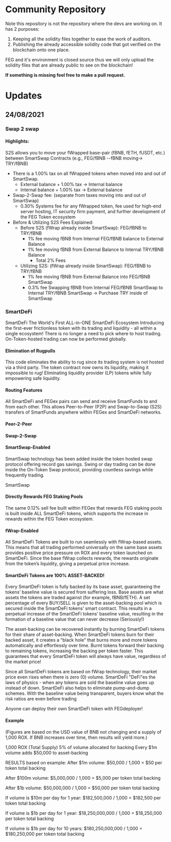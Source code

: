 # Community Repository

Note this repository is not the repository where the devs are working on. It has 2 purposes:

1. Keeping all the solidity files together to ease the work of auditors.
2. Publishing the already accessible solidity code that got verified on the blockchain onto one place.

FEG and it's environment is closed source  thus we will only upload the solidity files that are already public to see on the blockchain!

**If something is missing  feel free to make a pull request.**


# Updates

## 24/08/2021
### Swap 2 swap
#### Highlights:

S2S allows you to move your fWrapped base-pair (fBNB, fETH, fUSDT, etc.) between SmartSwap Contracts (e.g., FEG/fBNB --fBNB moving→ TRY/fBNB)
* There is a 1.00% tax on all fWrapped tokens when moved into and out of SmartSwap.
  * External balance + 1.00% tax → Internal balance
  * Internal balance + 1.00% tax → External balance
* Swap-2-Swap fee: (separate from taxes moving into and out of SmartSwap)
  * 0.30% Systems fee for any fWrapped token, fee used for high-end server hosting, IT security firm payment, and further development of the FEG Token ecosystem
* Before & Utilizing S2S Fees Explained:
  * Before S2S (fWrap already inside SmartSwap): FEG/fBNB to TRY/fBNB
    * 1% fee moving fBNB from Internal FEG/fBNB balance to External Balance
    * 1% fee moving fBNB from External Balance to Internal TRY/fBNB Balance
      * Total 2% Fees 
  * Utilizing S2S: (fWrap already inside SmartSwap): FEG/fBNB to TRY/fBNB
    * 1% fee moving fBNB from External Balance into FEG/fBNB SmartSwap
    * 0.3% fee Swapping fBNB from Internal FEG/fBNB SmartSwap to Internal TRY/fBNB SmartSwap -> Purchase TRY inside of SmartSwap

### SmartDeFi

SmartDeFi
The World's First ALL-in-ONE SmartDeFi Ecosystem
Introducing the first-ever frictionless token with its trading and liquidity - all within a single ecosystem! There is no longer a need to pick where to host trading. On-Token-hosted trading can now be performed globally.

#### Elimination of Rugpulls

This code eliminates the ability to rug since its trading system is not hosted via a third party. The token contract now owns its liquidity, making it impossible to rug! Eliminating liquidity provider (LP) tokens while fully empowering safe liquidity.


#### Routing Features

All SmartDeFi and FEGex pairs can send and receive SmartFunds to and from each other. This allows Peer-to-Peer (P2P) and Swap-to-Swap (S2S) transfers of SmartFunds anywhere within FEGex and SmartDeFi networks.


#### Peer-2-Peer


#### Swap-2-Swap



#### SmartSwap-Enabled

SmartSwap technology has been added inside the token hosted swap protocol offering record gas savings. Swing or day trading can be done inside the On-Token Swap protocol, providing countless savings while frequently trading.

SmartSwap


#### Directly Rewards FEG Staking Pools

The same 0.12% sell fee built within FEGex that rewards FEG staking pools is built inside ALL SmartDeFi tokens, which supports the increase in rewards within the FEG Token ecosystem.


#### fWrap-Enabled

All SmartDeFi Tokens are built to run seamlessly with fWrap-based assets. This means that all trading performed universally on the same base assets provides positive price pressure on ROX and every token launched on SmartDeFi. Since the base fWrap collects rewards, the rewards originate from the token’s liquidity, giving a perpetual price increase.


#### SmartDeFi Tokens are 100% ASSET-BACKED!

Every SmartDeFi token is fully backed by its base asset, guaranteeing the tokens’ baseline value is secured from suffering loss. Base assets are what assets the tokens are traded against (for example, fBNB/fETH). A set percentage of every BUY/SELL is given to the asset-backing pool which is secured inside the SmartDeFi tokens’ smart contract. This results in a perpetual increase of the SmartDeFi tokens’ baseline value, resulting in the formation of a baseline value that can never decrease (Seriously!)

The asset-backing can be recovered instantly by burning SmartDeFi tokens for their share of asset-backing. When SmartDeFi tokens burn for their backed asset, it creates a “black hole” that burns more and more tokens automatically and effortlessly over time. Burnt tokens forward their backing to remaining tokens, increasing the backing per token faster. This guarantees that every SmartDeFi token will always have value, regardless of the market price!

Since all SmartDeFi tokens are based on fWrap technology, their market price even rises when there is zero (0) volume. SmartDeFi "DeFi"es the laws of physics - when any tokens are sold the baseline value goes up instead of down. SmartDeFi also helps to eliminate pump-and-dump schemes. With the baseline value being transparent, buyers know what the risk ratios are even before trading

Anyone can deploy their own SmartDeFi token with FEGdeployer!


#### Example

(Figures are based on the USD value of BNB not changing and a supply of 1,000 ROX. If BNB increases over time, then results will yield more.)

1,000 ROX (Total Supply)
5% of volume allocated for backing
Every $1m volume adds $50,000 to asset-backing

RESULTS based on example:
After $1m volume:
$50,000 / 1,000 = $50 per token total backing

After $100m volume:
$5,000,000 / 1,000 = $5,000 per token total backing

After $1b volume:
$50,000,000 / 1,000 = $50,000 per token total backing

If volume is $10m per day for 1 year:
$182,500,000 / 1,000 = $182,500 per token total backing

If volume is $1b per day for 1 year:
$18,250,000,000 / 1,000 = $18,250,000 per token total backing

If volume is $1b per day for 10 years:
$180,250,000,000 / 1,000 = $180,250,000 per token total backing



